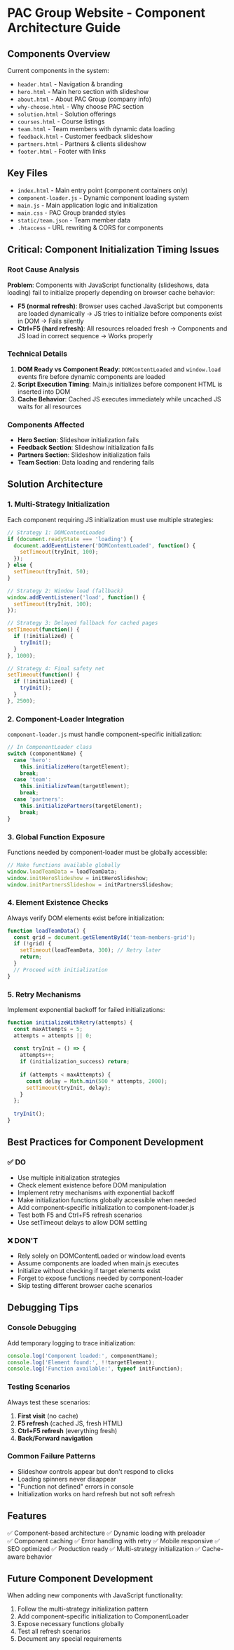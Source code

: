 # PAC Group Website - Component Architecture Guide

## Components Overview
Current components in the system:
- `header.html` - Navigation & branding
- `hero.html` - Main hero section with slideshow
- `about.html` - About PAC Group (company info)
- `why-choose.html` - Why choose PAC section
- `solution.html` - Solution offerings
- `courses.html` - Course listings
- `team.html` - Team members with dynamic data loading
- `feedback.html` - Customer feedback slideshow
- `partners.html` - Partners & clients slideshow
- `footer.html` - Footer with links

## Key Files
- `index.html` - Main entry point (component containers only)
- `component-loader.js` - Dynamic component loading system
- `main.js` - Main application logic and initialization
- `main.css` - PAC Group branded styles
- `static/team.json` - Team member data
- `.htaccess` - URL rewriting & CORS for components

## Critical: Component Initialization Timing Issues

### Root Cause Analysis
**Problem**: Components with JavaScript functionality (slideshows, data loading) fail to initialize properly depending on browser cache behavior:
- **F5 (normal refresh)**: Browser uses cached JavaScript but components are loaded dynamically → JS tries to initialize before components exist in DOM → Fails silently
- **Ctrl+F5 (hard refresh)**: All resources reloaded fresh → Components and JS load in correct sequence → Works properly

### Technical Details
1. **DOM Ready vs Component Ready**: `DOMContentLoaded` and `window.load` events fire before dynamic components are loaded
2. **Script Execution Timing**: Main.js initializes before component HTML is inserted into DOM
3. **Cache Behavior**: Cached JS executes immediately while uncached JS waits for all resources

### Components Affected
- **Hero Section**: Slideshow initialization fails
- **Feedback Section**: Slideshow initialization fails  
- **Partners Section**: Slideshow initialization fails
- **Team Section**: Data loading and rendering fails

## Solution Architecture

### 1. Multi-Strategy Initialization
Each component requiring JS initialization must use multiple strategies:

```javascript
// Strategy 1: DOMContentLoaded
if (document.readyState === 'loading') {
  document.addEventListener('DOMContentLoaded', function() {
    setTimeout(tryInit, 100);
  });
} else {
  setTimeout(tryInit, 50);
}

// Strategy 2: Window load (fallback)
window.addEventListener('load', function() {
  setTimeout(tryInit, 100);
});

// Strategy 3: Delayed fallback for cached pages
setTimeout(function() {
  if (!initialized) {
    tryInit();
  }
}, 1000);

// Strategy 4: Final safety net
setTimeout(function() {
  if (!initialized) {
    tryInit();
  }
}, 2500);
```

### 2. Component-Loader Integration
`component-loader.js` must handle component-specific initialization:

```javascript
// In ComponentLoader class
switch (componentName) {
  case 'hero':
    this.initializeHero(targetElement);
    break;
  case 'team':
    this.initializeTeam(targetElement);
    break;
  case 'partners':
    this.initializePartners(targetElement);
    break;
}
```

### 3. Global Function Exposure
Functions needed by component-loader must be globally accessible:

```javascript
// Make functions available globally
window.loadTeamData = loadTeamData;
window.initHeroSlideshow = initHeroSlideshow;
window.initPartnersSlideshow = initPartnersSlideshow;
```

### 4. Element Existence Checks
Always verify DOM elements exist before initialization:

```javascript
function loadTeamData() {
  const grid = document.getElementById('team-members-grid');
  if (!grid) {
    setTimeout(loadTeamData, 300); // Retry later
    return;
  }
  // Proceed with initialization
}
```

### 5. Retry Mechanisms
Implement exponential backoff for failed initializations:

```javascript
function initializeWithRetry(attempts) {
  const maxAttempts = 5;
  attempts = attempts || 0;
  
  const tryInit = () => {
    attempts++;
    if (initialization_success) return;
    
    if (attempts < maxAttempts) {
      const delay = Math.min(500 * attempts, 2000);
      setTimeout(tryInit, delay);
    }
  };
  
  tryInit();
}
```

## Best Practices for Component Development

### ✅ DO
- Use multiple initialization strategies
- Check element existence before DOM manipulation
- Implement retry mechanisms with exponential backoff
- Make initialization functions globally accessible when needed
- Add component-specific initialization to component-loader.js
- Test both F5 and Ctrl+F5 refresh scenarios
- Use setTimeout delays to allow DOM settling

### ❌ DON'T
- Rely solely on DOMContentLoaded or window.load events
- Assume components are loaded when main.js executes
- Initialize without checking if target elements exist
- Forget to expose functions needed by component-loader
- Skip testing different browser cache scenarios

## Debugging Tips

### Console Debugging
Add temporary logging to trace initialization:
```javascript
console.log('Component loaded:', componentName);
console.log('Element found:', !!targetElement);
console.log('Function available:', typeof initFunction);
```

### Testing Scenarios
Always test these scenarios:
1. **First visit** (no cache)
2. **F5 refresh** (cached JS, fresh HTML)
3. **Ctrl+F5 refresh** (everything fresh)
4. **Back/Forward navigation**

### Common Failure Patterns
- Slideshow controls appear but don't respond to clicks
- Loading spinners never disappear
- "Function not defined" errors in console
- Initialization works on hard refresh but not soft refresh

## Features
✅ Component-based architecture
✅ Dynamic loading with preloader  
✅ Component caching
✅ Error handling with retry
✅ Mobile responsive
✅ SEO optimized
✅ Production ready
✅ Multi-strategy initialization
✅ Cache-aware behavior

## Future Component Development
When adding new components with JavaScript functionality:
1. Follow the multi-strategy initialization pattern
2. Add component-specific initialization to ComponentLoader
3. Expose necessary functions globally
4. Test all refresh scenarios
5. Document any special requirements
